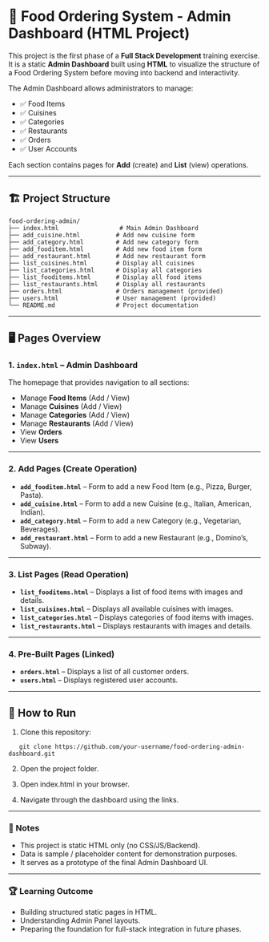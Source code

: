 # 🍔 Food Ordering System - Admin Dashboard (HTML Project)

This project is the first phase of a **Full Stack Development** training exercise.  
It is a static **Admin Dashboard** built using **HTML** to visualize the structure of a Food Ordering System before moving into backend and interactivity.

The Admin Dashboard allows administrators to manage:

- ✅ Food Items  
- ✅ Cuisines  
- ✅ Categories  
- ✅ Restaurants  
- ✅ Orders  
- ✅ User Accounts  

Each section contains pages for **Add** (create) and **List** (view) operations.  

---

## 🏗️ Project Structure

```
food-ordering-admin/
├── index.html                 # Main Admin Dashboard
├── add_cuisine.html          # Add new cuisine form
├── add_category.html         # Add new category form
├── add_fooditem.html         # Add new food item form
├── add_restaurant.html       # Add new restaurant form
├── list_cuisines.html        # Display all cuisines
├── list_categories.html      # Display all categories
├── list_fooditems.html       # Display all food items
├── list_restaurants.html     # Display all restaurants
├── orders.html               # Orders management (provided)
├── users.html                # User management (provided)
└── README.md                 # Project documentation
```

---

## 🖥️ Pages Overview

### 1. `index.html` – Admin Dashboard
The homepage that provides navigation to all sections:
- Manage **Food Items** (Add / View)
- Manage **Cuisines** (Add / View)
- Manage **Categories** (Add / View)
- Manage **Restaurants** (Add / View)
- View **Orders**  
- View **Users**

---

### 2. Add Pages (Create Operation)

- **`add_fooditem.html`** – Form to add a new Food Item (e.g., Pizza, Burger, Pasta).  
- **`add_cuisine.html`** – Form to add a new Cuisine (e.g., Italian, American, Indian).  
- **`add_category.html`** – Form to add a new Category (e.g., Vegetarian, Beverages).  
- **`add_restaurant.html`** – Form to add a new Restaurant (e.g., Domino’s, Subway).  

---

### 3. List Pages (Read Operation)

- **`list_fooditems.html`** – Displays a list of food items with images and details.  
- **`list_cuisines.html`** – Displays all available cuisines with images.  
- **`list_categories.html`** – Displays categories of food items with images.  
- **`list_restaurants.html`** – Displays restaurants with images and details.  

---

### 4. Pre-Built Pages (Linked)

- **`orders.html`** – Displays a list of all customer orders.  
- **`users.html`** – Displays registered user accounts.  

---

## 🚀 How to Run
1. Clone this repository:
```
   git clone https://github.com/your-username/food-ordering-admin-dashboard.git
```
2. Open the project folder.

3. Open index.html in your browser.

4. Navigate through the dashboard using the links.
---
### 📌 Notes

- This project is static HTML only (no CSS/JS/Backend).
- Data is sample / placeholder content for demonstration purposes.
- It serves as a prototype of the final Admin Dashboard UI.

---
### 🏆 Learning Outcome

- Building structured static pages in HTML.
- Understanding Admin Panel layouts.
- Preparing the foundation for full-stack integration in future phases.